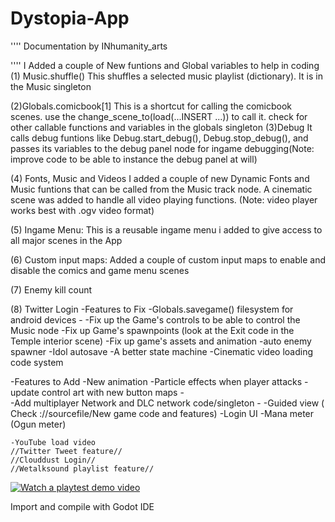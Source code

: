 # Dystopia-App
''''
Documentation by INhumanity_arts 

''''
I Added a couple of New funtions and Global variables to help in coding
(1) Music.shuffle()
	This shuffles a selected music playlist (dictionary). It is in the Music singleton 

(2)Globals.comicbook[1]
	This is a shortcut for calling the comicbook scenes. use the change_scene_to(load(...INSERT ...)) to call it. 
	check for other callable functions and variables in the globals singleton 
(3)Debug
	It calls debug funtions like Debug.start_debug(), Debug.stop_debug(), and passes its variables to the debug panel node
	for ingame debugging(Note: improve code to be able to instance the debug panel at will)

(4) Fonts, Music and Videos
	I added a couple of new Dynamic Fonts and Music funtions that can be called from the Music track node. A cinematic scene
	was added to handle all video playing functions. (Note: video player works best with .ogv video format)


(5) Ingame Menu:
	This is a reusable ingame menu i added to give access to all major scenes in the App


(6) Custom input maps:
	Added a couple of custom input maps to enable and disable the comics and game menu scenes 

(7) Enemy kill count

(8) Twitter Login
-Features to Fix
	-Globals.savegame() filesystem for android devices
	-
	-Fix up the Game's controls to be able to control the Music node
	-Fix up Game's spawnpoints (look at the Exit code in the Temple interior scene)
	-Fix up game's assets and animation
	-auto enemy spawner
	-Idol autosave
	-A better state machine
	-Cinematic video loading code system

-Features to Add
	-New animation
	-Particle effects when player attacks
	-update control art with new button maps
	-	
	-Add multiplayer Network and DLC network code/singleton
	-
	-Guided view ( Check ://sourcefile/New game code and features)
	-Login UI
	-Mana meter (Ogun meter)
	
	-YouTube load video
	//Twitter Tweet feature//
	//Clouddust Login//
	//Wetalksound playlist feature//

[![Watch a playtest demo video](https://img.youtube.com/vi/WLTgP-Axb-g/maxresdefault.jpg)](https://youtu.be/WLTgP-Axb-g)
	

Import and compile with Godot IDE
